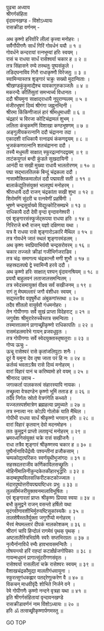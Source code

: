 पुढचा अध्याय  
श्रीगर्गसंहिता  
वृंदावनखण्ड - विंशोऽध्यायः  
रासक्रीडा वर्णनम् -  
  
अथ कृष्णो हरिर्वारि लीलां कृत्त्वा मनोहरः ।  
सर्वैर्गोपीगणैः सार्धं गिरिं गोवर्धनं ययौ ॥ १ ॥  
गोवर्धने कन्दरायां रत्‍नभूम्यां हरिः स्वयम् ।  
रासं च राधया सार्धं रासेश्वर्या चकार ह ॥ २ ॥  
तत्र सिंहासने रम्ये तस्थतुः पुष्पसंकुले ।  
तडिद्‌घनाविव गिरौ राधाकृष्णौ विरेजतुः ॥ ३ ॥  
स्वामिन्यास्तत्र शृङ्गारं चक्रुः सख्यो मुदान्विताः ।  
श्रीखण्डकुंकुमाद्यैश्च यावकागुरुकञ्जलैः ॥ ४ ॥  
मकरन्दैः कीर्तिसुतां समभ्यर्च्य विधानतः ।  
ददौ श्रीयमुना साक्षाद्‌राधायै नूपुराण्यलम् ॥ ५ ॥  
मंजीरभूषणं दिव्यं श्रीगंगा जह्नुनन्दिनी ।  
श्रीरमा किंकिणीजालं हारं श्रीमधुमाधवी ॥ ६ ॥  
चंद्रहारं च विरजा कोटिचंद्रामलं शुभम् ।  
ललिता कंचुकमणिं विशाखा कण्ठभूषणम् ॥ ७ ॥  
अङ्गुलीयकरत्‍नानि ददौ चंद्रानना तदा ।  
एकादशी राधिकायै रत्‍नाढ्यं कंकणद्वयम् ॥ ८ ॥  
भुजकंकणरत्‍नानि शतचंद्रानना ददौ ।  
तस्यै मधुमती साक्षात् स्फुरद्रत्‍नांगदद्वयम् ॥ ९ ॥  
ताटंकयुगलं बन्दी कुंडले सुखदायिनी ।  
आनंदी या सखी मुख्या राधायै भालतोरणम् ॥ १० ॥  
पद्मा सद्भालतिलकं बिन्दुं चंद्रकला ददौ ।  
नासामौक्तिकमालोलं ददौ पद्मावती सती ॥ ११ ॥  
बालार्कद्युतिसंयुक्तं भालपुष्पं मनोहरम् ।  
श्रीराधायै ददौ राजन् चंद्रकांता सखी शुभा ॥ १२ ॥  
शिरोमणिं सुंदरी च रत्‍नवेणीं प्रहर्षिणी ।  
भूषणे चन्द्रसूर्याख्ये विद्युत्कोटिसमप्रभे ॥ १३ ॥  
राधिकायै ददौ देवी वृन्दा वृन्दावनेश्वरी ।  
एवं शृङ्गारसंस्फूर्जद्‌रूपया राधया हरिः ॥ १४ ॥  
गिरिराजे बभौ राजन् यज्ञो दक्षिणया यथा ।  
यत्र वै राधया रासे शृङ्गारोऽकारि मैथिल ॥ १५ ॥  
तत्र गोवर्धने जातं स्थलं शृङ्गारमंडलम् ।  
अथ कृष्णः स्वप्रियाभिर्ययौ चन्द्रसरोवरम् ॥ १६ ॥  
चकार तज्जले क्रीडां गजीभिर्गजराडिव ।  
तत्र चंद्रः समागत्य चंद्रकान्तौ मणी शुभौ ॥ १७ ॥  
सहस्रदलपद्मे द्वे स्वामिन्यै हरये ददौ ।  
अथ कृष्णो हरिः साक्षात् पश्यन् वृंदावनश्रियम् ॥ १८ ॥  
प्रययौ बाहुलवनं लताजालसमन्वितम् ।  
तत्र स्वेदसमायुक्तं वीक्ष्य सर्वं सखीजनम् ॥ १९ ॥  
रागं तु मेघमल्लारं जगौ वंशीधरः स्वयम् ।  
सद्यस्तत्रैव ववृषुर्मेधा अंबुकणांस्तथा ॥ २० ॥  
तदैव शीतलो वायुर्ववौ गंधमनोहरः ।  
तेन गोपीगणाः सर्वे सुखं प्राप्ता विदेहराट् ॥ २१ ॥  
जगुर्यशः श्रीमुरारेरुच्चैस्तत्र समन्विताः ।  
तस्मात्तालवनं प्रागाच्छ्रीकृष्णो राधिकापतिः ॥ २२ ॥  
रासमंडलमारेभे गायन् व्रजवधूवृतः ।  
तत्र गोपीगणाः सर्वे स्वेदयुक्तास्तृषातुराः ॥ २३ ॥  
गोप्य ऊचुः -  
ऊचू रासेश्वरं रासे कृतांजलिपुटाः शनैः ।  
दूरं वै यमुना देव तृषा जाता परं हि नः ॥ २४ ॥  
कर्तव्यं भवताऽत्रैव रासे दिव्यं मनोहरम् ।  
वारां विहारं पानं च करिष्यामो हरे वयम् ॥ २५ ॥  
श्रीनारद उवाच -  
जगत्कर्ता पालकस्त्वं संहारस्यापि नायकः ।  
तच्छ्रुत्वा वेत्रदण्डेन कृष्णो भूमिं तताड ह ॥ २६ ॥  
तदैव निर्गतः स्रोतो वेत्रगंगेति कथ्यते ।  
यज्जलस्पर्शमात्रेण ब्रह्महत्या प्रमुच्यते ॥ २७ ॥  
तत्र स्नात्वा नरः कोऽपि गोलोकं याति मैथिल ।  
गोपीभी राधया सार्धं श्रीकृष्णो भगवान् हरिः ॥ २८ ॥  
वारां विहारं कृतवान् देवो मदनमोहनः ।  
ततः कुमुद्वनं प्राप्तो लतावृन्दं मनोहरम् ॥ २९ ॥  
भ्रमरध्वनिसंयुक्तं चक्रे रासं सखीजनैः ।  
राधा तत्रैव शृङ्गारं श्रीकृष्णस्य चकार ह ॥ ३० ॥  
पुष्पैर्नानाविधैर्द्रव्यैः पश्यन्तीनां व्रजौकसाम् ।  
चम्पकोद्यत्परिकरः स्वर्णयूथीभुजांगदः ॥ ३१ ॥  
सहस्रदलराजीव कर्णिकाविलसच्छ्रुतिः ।  
मोहिनीमालिनीकुन्दकेतकीहारभृद्धरिः ॥ ३२ ॥  
कदम्बपुष्पविलसत्किरीटकटकोज्ज्वलः ।  
मंदारपुष्पोत्तरीयपद्मयष्टिधरः प्रभुः ॥ ३३ ॥  
तुलसीमंजरीयुक्तवनमालाविभूषितः ।  
एवं शृङ्गारतां प्राप्तः श्रीकृष्णः प्रियया स्वया ॥ ३४ ॥  
बभौ कुमुद्वने राजन् वसन्तो हर्षितो यथा  
मृदंगवीणावशीभिर्मुरुयष्टिसुकांस्यकैः ॥ ३५ ॥  
तालशेषैस्तलैर्युक्ता जगुर्गोप्यो मनोहरम् ।  
भैरवं मेघमल्लारं दीपकं मालकोशकम् ॥ ३६ ॥  
श्रीरागं चापि हिन्दोलं रागमेवं पृथक् पृथक् ।  
अष्टतालैस्त्रिभिर्ग्रामैः स्वरैः सप्तभिरग्रतः ॥ ३७ ॥  
नृत्यैर्नानाविधै रम्यैः हावभावसमन्वितैः ।  
तोषयन्त्यो हरिं राह्दां कटाक्षैर्व्रजगोपिकाः ॥ ३८ ॥  
गायन्मधुवनं प्रागात्सुंदरीगणसंवृतः ।  
रासेश्वर्या रासलीलां चक्रे रासेश्वरः स्वयम् ॥ ३९ ॥  
वैशाखचंद्रकौमुद्या मालतीगंधवायुना ।  
स्फुरत्सुगंधकह्लार पतद्‌रेणूत्करेण वै ॥ ४० ॥  
विकचन् माधवीवृंदैः शोभिते निर्जने वने ।  
रेमे गोपीगणैः कृष्णो नन्दने वृत्रहा यथा ॥ ४१ ॥  
इति श्रीगर्गसंहितायां वृन्दावनखण्डे  
रासक्रीडावर्णनं नाम विंशोऽध्यायः ॥ २० ॥  
हरिः ॐ तत्सच्छ्रीकृष्णार्पणमस्तु ॥  
  
GO TOP

